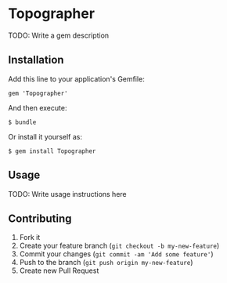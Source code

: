 # Topographer

TODO: Write a gem description

## Installation

Add this line to your application's Gemfile:

    gem 'Topographer'

And then execute:

    $ bundle

Or install it yourself as:

    $ gem install Topographer

## Usage

TODO: Write usage instructions here

## Contributing

1. Fork it
2. Create your feature branch (`git checkout -b my-new-feature`)
3. Commit your changes (`git commit -am 'Add some feature'`)
4. Push to the branch (`git push origin my-new-feature`)
5. Create new Pull Request
